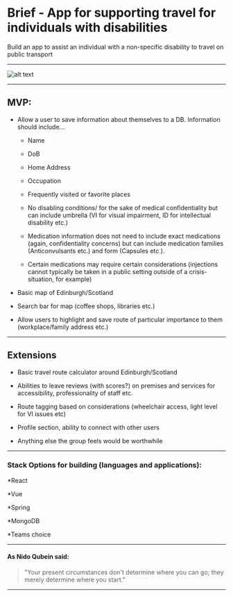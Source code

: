 # Brief - App for supporting travel for individuals with disabilities 

Build an app to assist an individual with a non-specific disability to travel on public transport 

-----------------------------------------------------------------------------

![alt text](https://i2.wp.com/wheelchairtravel.org/wp-content/uploads/2020/06/popup-feature-1.jpg?fit=760%2C440&ssl=1 "No Limits")

-----------------------------------------------------------------------------


## MVP: 

* Allow a user to save information about themselves to a DB. Information should include... 

  * Name 

  * DoB 

  * Home Address 

  * Occupation 

  * Frequently visited or favorite places 

  * No disabling conditions/ for the sake of medical confidentiality but can include umbrella (VI for visual impairment, ID for intellectual disability etc.) 

  * Medication information does not need to include exact medications (again, confidentiality concerns) but can include medication families (Anticonvulsants etc.) and form (Capsules etc.).  

  * Certain medications may require certain considerations (injections cannot typically be taken in a public setting outside of a crisis-situation, for example) 

* Basic map of Edinburgh/Scotland

* Search bar for map (coffee shops, libraries etc.) 

* Allow users to highlight and save route of particular importance to them (workplace/family address etc.) 


-----------------------------------------------------------------------------  

## Extensions  

* Basic travel route calculator around Edinburgh/Scotland 

* Abilities to leave reviews (with scores?) on premises and services for accessibility, professionality of staff etc. 

* Route tagging based on considerations (wheelchair access, light level for VI issues etc) 

* Profile section, ability to connect with other users 

* Anything else the group feels would be worthwhile 
----------------------------------------------------------------------------- 

### Stack Options for building (languages and applications): 

  *React

  *Vue 

  *Spring

  *MongoDB
  
  *Teams choice
  
----------------------------------------------------------------------------- 

#### As Nido Qubein said: 

> "Your present circumstances don't determine where you can go; they merely determine where you start." 

----------------------------------------------------------------------------- 
